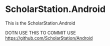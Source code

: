 # ScholarStation.Android
This is the ScholarStation.Android

DOTN USE THIS TO COMMIT USE 
https://github.com/ScholarStation/Android

